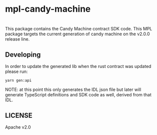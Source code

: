 # mpl-candy-machine

#

This package contains the Candy Machine contract SDK code. This MPL package targets the current
generation of candy machine on the v2.0.0 release line.

## Developing

In order to update the generated lib when the rust contract was updated please run:

```
yarn gen:api
```

NOTE: at this point this only generates the IDL json file but later will generate TypeScript
definitions and SDK code as well, derived from that IDL.

## LICENSE

Apache v2.0
